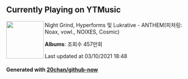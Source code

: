 ## Currently Playing on YTMusic

[<img align="left" width="100" src="https://i.ytimg.com/vi/pUzL9WT-Teg/sddefault.jpg?sqp=-oaymwEWCJADEOEBIAQqCghqEJQEGHgg6AJIWg&rs">](https://music.youtube.com/watch?v=pUzL9WT-Teg)

Night Grind, Hyperforms 및 Lukrative - ANTHEM(피처링: Noax, vowl., NOIXES, Cosmic)

**Albums**: 조회수 457만회

Last updated at 03/10/2021 18:48

#### Generated with [20chan/github-now](https://github.com/20chan/github-now)


<!--
**20chan/20chan** is a ✨ _special_ ✨ repository because its `README.md` (this file) appears on your GitHub profile.

Here are some ideas to get you started:

- 🔭 I’m currently working on ...
- 🌱 I’m currently learning ...
- 👯 I’m looking to collaborate on ...
- 🤔 I’m looking for help with ...
- 💬 Ask me about ...
- 📫 How to reach me: ...
- 😄 Pronouns: ...
- ⚡ Fun fact: ...
-->
